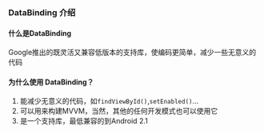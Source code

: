 ### DataBinding 介绍
#### 什么是DataBinding
Google推出的既灵活又兼容低版本的支持库，使编码更简单，减少一些无意义的代码
#### 为什么使用 DataBinding？
1. 能减少无意义的代码，如`findViewById()`,`setEnabled()`...
2. 可以用来构建MVVM，当然，其他的任何开发模式也可以使用它
3. 是一个支持库，最低兼容的到Android 2.1


